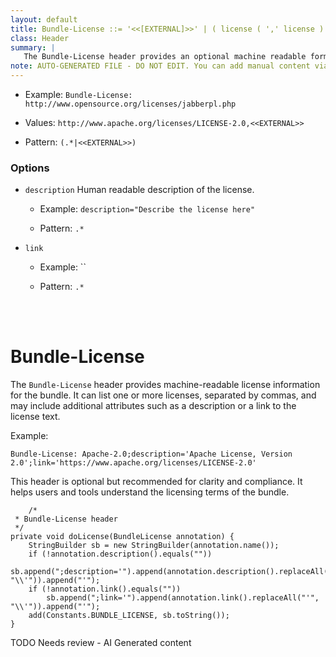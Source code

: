 ```yaml
---
layout: default
title: Bundle-License ::= '<<[EXTERNAL]>>' | ( license ( ',' license ) * )
class: Header
summary: |
   The Bundle-License header provides an optional machine readable form of license information.
note: AUTO-GENERATED FILE - DO NOT EDIT. You can add manual content via same filename in ext folder. 
---
```


- Example: `Bundle-License: http://www.opensource.org/licenses/jabberpl.php`

- Values: `http://www.apache.org/licenses/LICENSE-2.0,<<EXTERNAL>>`

- Pattern: `(.*|<<EXTERNAL>>)`

### Options 

- `description` Human readable description of the license.
  - Example: `description="Describe the license here"`

  - Pattern: `.*`


- `link` 
  - Example: ``

  - Pattern: `.*`

<!-- Manual content from: ext/bundle_license.md --><br /><br />

# Bundle-License

The `Bundle-License` header provides machine-readable license information for the bundle. It can list one or more licenses, separated by commas, and may include additional attributes such as a description or a link to the license text.

Example:

```
Bundle-License: Apache-2.0;description='Apache License, Version 2.0';link='https://www.apache.org/licenses/LICENSE-2.0'
```

This header is optional but recommended for clarity and compliance. It helps users and tools understand the licensing terms of the bundle.

		/*
	 * Bundle-License header
	 */
	private void doLicense(BundleLicense annotation) {
		StringBuilder sb = new StringBuilder(annotation.name());
		if (!annotation.description().equals(""))
			sb.append(";description='").append(annotation.description().replaceAll("'", "\\'")).append("'");
		if (!annotation.link().equals(""))
			sb.append(";link='").append(annotation.link().replaceAll("'", "\\'")).append("'");
		add(Constants.BUNDLE_LICENSE, sb.toString());
	}




TODO Needs review - AI Generated content

